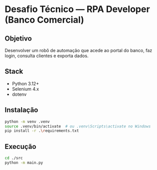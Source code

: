 # Desafio Técnico — RPA Developer (Banco Comercial)

## Objetivo
Desenvolver um robô de automação que acede ao portal do banco, faz login, consulta clientes e exporta dados.

## Stack
- Python 3.12+
- Selenium 4.x
- dotenv

## Instalação
```bash
python -m venv .venv
source .venv/bin/activate  # ou .venv\Scripts\activate no Windows
pip install -r .\requirements.txt
```

## Execução
```bash
cd ./src
python -m main.py
```